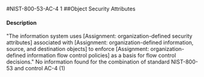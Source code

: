 #NIST-800-53-AC-4 1
##Object Security Attributes
#### Description
"The information system uses [Assignment: organization-defined security attributes] associated with [Assignment: organization-defined information, source, and destination objects] to enforce [Assignment: organization-defined information flow control policies] as a basis for flow control decisions."
No information found for the combination of standard NIST-800-53 and control AC-4 (1)
